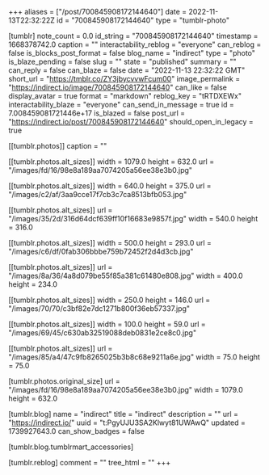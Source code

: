 +++
aliases = ["/post/700845908172144640"]
date = 2022-11-13T22:32:22Z
id = "700845908172144640"
type = "tumblr-photo"

[tumblr]
note_count = 0.0
id_string = "700845908172144640"
timestamp = 1668378742.0
caption = ""
interactability_reblog = "everyone"
can_reblog = false
is_blocks_post_format = false
blog_name = "indirect"
type = "photo"
is_blaze_pending = false
slug = ""
state = "published"
summary = ""
can_reply = false
can_blaze = false
date = "2022-11-13 22:32:22 GMT"
short_url = "https://tmblr.co/ZY3jbycvvwFcum00"
image_permalink = "https://indirect.io/image/700845908172144640"
can_like = false
display_avatar = true
format = "markdown"
reblog_key = "tRTDXEWx"
interactability_blaze = "everyone"
can_send_in_message = true
id = 7.008459081721446e+17
is_blazed = false
post_url = "https://indirect.io/post/700845908172144640"
should_open_in_legacy = true

[[tumblr.photos]]
caption = ""

[[tumblr.photos.alt_sizes]]
width = 1079.0
height = 632.0
url = "/images/fd/16/98e8a189aa7074205a56ee38e3b0.jpg"

[[tumblr.photos.alt_sizes]]
width = 640.0
height = 375.0
url = "/images/c2/af/3aa9cce17f7cb3c7ca8513bfb053.jpg"

[[tumblr.photos.alt_sizes]]
url = "/images/35/2d/316d64dcf639ff10f16683e9857f.jpg"
width = 540.0
height = 316.0

[[tumblr.photos.alt_sizes]]
width = 500.0
height = 293.0
url = "/images/c6/df/0fab306bbbe759b72452f2d4d3cb.jpg"

[[tumblr.photos.alt_sizes]]
url = "/images/8a/36/4a8d079be55f85a381c61480e808.jpg"
width = 400.0
height = 234.0

[[tumblr.photos.alt_sizes]]
width = 250.0
height = 146.0
url = "/images/70/70/c3bf82e7dc1271b800f36eb57337.jpg"

[[tumblr.photos.alt_sizes]]
width = 100.0
height = 59.0
url = "/images/69/45/c630ab32519088deb0831e2ce8c0.jpg"

[[tumblr.photos.alt_sizes]]
url = "/images/85/a4/47c9fb8265025b3b8c68e9211a6e.jpg"
width = 75.0
height = 75.0

[tumblr.photos.original_size]
url = "/images/fd/16/98e8a189aa7074205a56ee38e3b0.jpg"
width = 1079.0
height = 632.0

[tumblr.blog]
name = "indirect"
title = "indirect"
description = ""
url = "https://indirect.io/"
uuid = "t:PgyUJU3SA2Klwyt81UWAwQ"
updated = 1739927643.0
can_show_badges = false

[tumblr.blog.tumblrmart_accessories]

[tumblr.reblog]
comment = ""
tree_html = ""
+++
